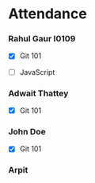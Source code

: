 # Attendance


### Rahul Gaur I0109
- [X] Git 101
- [ ] JavaScript


### Adwait Thattey
- [X] Git 101

### John Doe
- [X] Git 101

### Arpit
